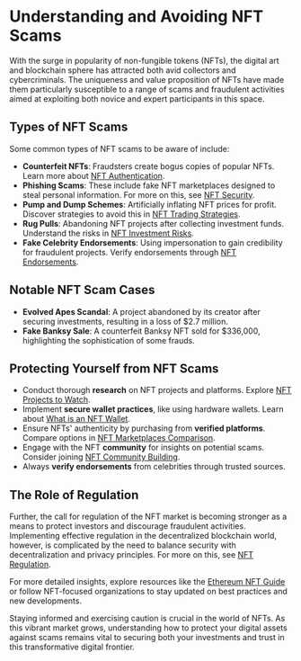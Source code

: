 # Understanding and Avoiding NFT Scams

With the surge in popularity of non-fungible tokens (NFTs), the digital art and blockchain sphere has attracted both avid collectors and cybercriminals. The uniqueness and value proposition of NFTs have made them particularly susceptible to a range of scams and fraudulent activities aimed at exploiting both novice and expert participants in this space.

## Types of NFT Scams

Some common types of NFT scams to be aware of include:
- **Counterfeit NFTs**: Fraudsters create bogus copies of popular NFTs. Learn more about [NFT Authentication](https://www.license-token.com/wiki/nft-authentication).
- **Phishing Scams**: These include fake NFT marketplaces designed to steal personal information. For more on this, see [NFT Security](https://www.license-token.com/wiki/nft-security).
- **Pump and Dump Schemes**: Artificially inflating NFT prices for profit. Discover strategies to avoid this in [NFT Trading Strategies](https://www.license-token.com/wiki/nft-trading-strategies).
- **Rug Pulls**: Abandoning NFT projects after collecting investment funds. Understand the risks in [NFT Investment Risks](https://www.license-token.com/wiki/nft-investment-risks).
- **Fake Celebrity Endorsements**: Using impersonation to gain credibility for fraudulent projects. Verify endorsements through [NFT Endorsements](https://www.license-token.com/wiki/nft-endorsements).

## Notable NFT Scam Cases

- **Evolved Apes Scandal**: A project abandoned by its creator after securing investments, resulting in a loss of $2.7 million.
- **Fake Banksy Sale**: A counterfeit Banksy NFT sold for $336,000, highlighting the sophistication of some frauds.

## Protecting Yourself from NFT Scams

- Conduct thorough **research** on NFT projects and platforms. Explore [NFT Projects to Watch](https://www.license-token.com/wiki/nft-projects-to-watch).
- Implement **secure wallet practices**, like using hardware wallets. Learn about [What is an NFT Wallet](https://www.license-token.com/wiki/what-is-an-nft-wallet).
- Ensure NFTs' authenticity by purchasing from **verified platforms**. Compare options in [NFT Marketplaces Comparison](https://www.license-token.com/wiki/nft-marketplaces-comparison).
- Engage with the NFT **community** for insights on potential scams. Consider joining [NFT Community Building](https://www.license-token.com/wiki/nft-community-building).
- Always **verify endorsements** from celebrities through trusted sources.

## The Role of Regulation

Further, the call for regulation of the NFT market is becoming stronger as a means to protect investors and discourage fraudulent activities. Implementing effective regulation in the decentralized blockchain world, however, is complicated by the need to balance security with decentralization and privacy principles. For more on this, see [NFT Regulation](https://www.license-token.com/wiki/nft-regulation).

For more detailed insights, explore resources like the [Ethereum NFT Guide](https://ethereum.org/en/nft/) or follow NFT-focused organizations to stay updated on best practices and new developments.

Staying informed and exercising caution is crucial in the world of NFTs. As this vibrant market grows, understanding how to protect your digital assets against scams remains vital to securing both your investments and trust in this transformative digital frontier.